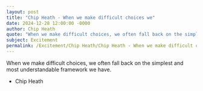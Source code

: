 ```yaml
---
layout: post
title: "Chip Heath - When we make difficult choices we"
date: 2024-12-28 12:00:00 -0000
author: Chip Heath
quote: "When we make difficult choices, we often fall back on the simplest and most understandable framework we have."
subject: Excitement
permalink: /Excitement/Chip Heath/Chip Heath - When we make difficult choices we
---
```


When we make difficult choices, we often fall back on the simplest and most understandable framework we have.

- Chip Heath
